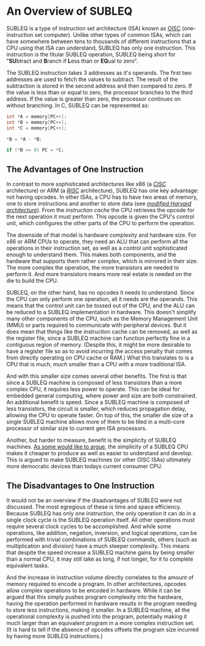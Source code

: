 An Overview of SUBLEQ
=====================

SUBLEQ is a type of instruction set architecture (ISA) known as [OISC]()
(one-instruction set computer). Unlike other types of common ISAs, which can
have somewhere between tens to thousands of different instructions that a CPU
using that ISA can understand, SUBLEQ has only one instruction. This
instruction is the titular SUBLEQ operation, SUBLEQ being short for
"**SU**btract and **B**ranch if **L**ess than or **EQ**ual to zero".

The SUBLEQ instruction takes 3 addresses as it's operands. The first two
addresses are used to fetch the values to subtract. The result of the
subtraction is stored in the second address and then compared to zero. If the
value is less than or equal to zero, the processor branches to the third
address. If the value is greater than zero, the processor continues on without
branching. In C, SUBLEQ can be represented as:

```C
int *A = memory[PC++];
int *B = memory[PC++];
int *C = memory[PC++];

*B = *A - *B;

if (*B <= 0) PC = *C;
```

## The Advantages of One Instruction

In contrast to more sophisticated architectures like x86 (a
[_CISC_](https://en.wikipedia.org/wiki/Complex_instruction_set_computer)
architecture) or ARM (a
[_RISC_](https://en.wikipedia.org/wiki/Reduced_instruction_set_computer)
architecture), SUBLEQ has one key advantage: not having opcodes. In other ISAs,
a CPU has to have two areas of memory, one to store instructions and another to
store data (see [_modified Harvard
architecture_](https://en.wikipedia.org/wiki/Modified_Harvard_architecture)).
From the _instruction cache_ the CPU retrieves the opcode for the next
operation it must perform.  This opcode is given the CPU's control unit, which
configures the other parts of the CPU to perform the operation.

The downside of that model is hardware complexity and hardware size. For x86 or
ARM CPUs to operate, they need an ALU that can perform all the operations in
their instruction set, as well as a control unit sophisticated enough to
understand them. This makes both components, and the hardware that supports
them rather complex, which is mirrored in their size. The more complex the
operation, the more transistors are needed to perform it. And more transistors
means more real estate is needed on the die to build the CPU.

SUBLEQ, on the other hand, has no opcodes it needs to understand. Since the CPU
can only perform one operation, all it needs are the operands. This means that
the control unit can be tossed out of the CPU, and the ALU can be reduced to a
SUBLEQ implementation in hardware. This doesn't simplify many other components
of the CPU, such as the Memory Management Unit (MMU) or parts required to
communicate with peripheral devices. But it does mean that things like the
instruction cache can be removed, as well as the register file, since a SUBLEQ
machine can function perfectly fine in a contiguous region of memory.  (Despite
this, it might be more desirable to have a register file so as to avoid
incurring the access penalty that comes from directly operating on CPU cache or
RAM.) What this translates to is a CPU that is much, _much_ smaller than a CPU
with a more traditional ISA.

And with this smaller size comes several other benefits. The first is that
since a SUBLEQ machine is composed of less transistors than a more complex CPU,
it requires less power to operate. This can be ideal for embedded general
computing, where power and size are both constrained. An additional benefit is
speed. Since a SUBLEQ machine is composed of less transistors, the circuit is
smaller, which reduces propagation delay, allowing the CPU to operate faster.
On top of this, the smaller die size of a single SUBLEQ machine allows more of
them to be tiled in a multi-core processor of similar size to current gen
ISA processors.

Another, but harder to measure, benefit is the simplicity of SUBLEQ machines.
[As some would like to argue](http://gerigeri.uw.hu/DawnOS/index.html), the
simplicity of a SUBLEQ CPU makes it cheaper to produce as well as easier to
understand and develop. This is argued to make SUBLEQ machines (or other OISC
ISAs) ultimately more democratic devices than todays current consumer CPU.

## The Disadvantages to One Instruction

It would not be an overview if the disadvantages of SUBLEQ were not discussed.
The most egregious of these is time and space efficiency. Because SUBLEQ has
only one instruction, the only operation it can do in a single clock cycle is
the SUBLEQ operation itself. All other operations must require several clock
cycles to be accomplished. And while some operations, like addition, negation,
inversion, and logical operations, can be performed with trivial combinations
of SUBLEQ commands, others (such as multiplication and division) have a much
steeper complexity. This means that despite the speed increase a SUBLEQ machine
gains by being smaller than a normal CPU, it may still take as long, if not
longer, for it to complete equivalent tasks.

And the increase in instruction volume directly correlates to the amount of
memory required to encode a program. In other architectures, opcodes allow
complex operations to be encoded in hardware. While it can be argued that this
simply pushes program complexity into the hardware, having the operation
performed in hardware results in the program needing to store less
instructions, making it smaller. In a SUBLEQ machine, all the operational
complexity is pushed into the program, potentially making it much larger than
an equivalent program in a more complex instruction set. (It is hard to tell if
the absence of opcodes offsets the program size incurred by having more SUBLEQ
instructions.)

